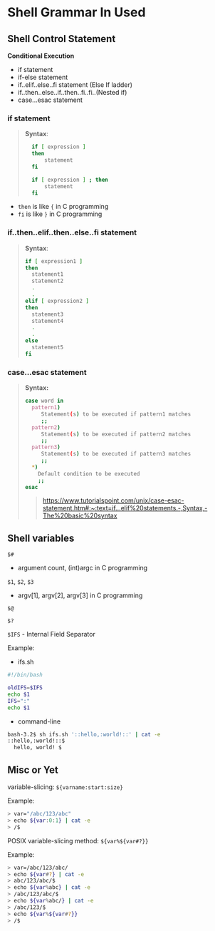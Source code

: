 # Shell Grammar In Used


## Shell Control Statement
**Conditional Execution**
- if statement
- if-else statement
- if..elif..else..fi statement (Else If ladder)
- if..then..else..if..then..fi..fi..(Nested if)
- case...esac statement

### if statement
>**Syntax**:
>```bash
>	if [ expression ]
>	then
>		statement
>	fi
>```
>```bash
>	if [ expression ] ; then
>		statement
>	fi
>```
- `then` is like `{` in C programming
- `fi` is like `}` in C programming


### if..then..elif..then..else..fi statement
>**Syntax**:
>```bash
>if [ expression1 ]
>then
>   statement1
>   statement2
>   .
>   .
>elif [ expression2 ]
>then
>   statement3
>   statement4
>   .
>   .
>else
>   statement5
>fi
>```
### case...esac statement

>**Syntax:**
>```bash
>case word in
>   pattern1)
>      Statement(s) to be executed if pattern1 matches
>      ;;
>   pattern2)
>      Statement(s) to be executed if pattern2 matches
>      ;;
>   pattern3)
>      Statement(s) to be executed if pattern3 matches
>      ;;
>   *)
>     Default condition to be executed
>     ;;
>esac
>```
>>https://www.tutorialspoint.com/unix/case-esac-statement.htm#:~:text=if...elif%20statements.-,Syntax,-The%20basic%20syntax

## Shell variables

`$#`
- argument count, (int)argc in C programming

`$1`, `$2`, `$3`
- argv[1], argv[2], argv[3] in C programming

`$@`

`$?`

`$IFS` - Internal Field Separator

Example:
- ifs.sh
```bash
#!/bin/bash

oldIFS=$IFS
echo $1
IFS=":"
echo $1
```
- command-line
```bash
bash-3.2$ sh ifs.sh '::hello,:world!::' | cat -e
::hello,:world!::$
  hello, world! $
```

## Misc or Yet
variable-slicing: `${varname:start:size}`

Example:
```bash
> var="/abc/123/abc"
> echo ${var:0:1} | cat -e
> /$
```
POSIX variable-slicing method: `${var%${var#?}}`

Example:
```bash
> var=/abc/123/abc/
> echo ${var#?} | cat -e
> abc/123/abc/$
> echo ${var%abc} | cat -e
> /abc/123/abc/$
> echo ${var%abc/} | cat -e
> /abc/123/$
> echo ${var%${var#?}}
> /$
```